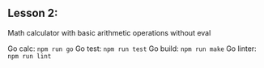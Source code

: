 ## Lesson 2:
Math calculator with basic arithmetic operations without eval

Go calc: `npm run go`
Go test: `npm run test`
Go build: `npm run make`
Go linter: `npm run lint`